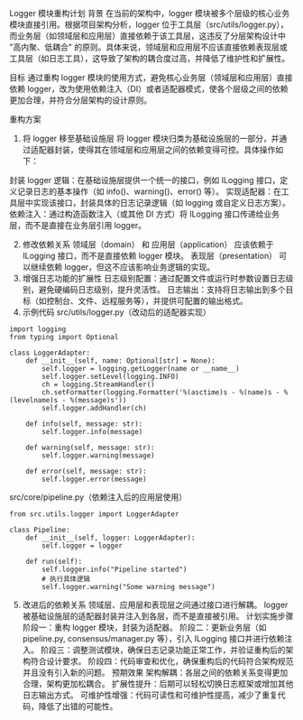 Logger 模块重构计划
背景
在当前的架构中，logger 模块被多个层级的核心业务模块直接引用。根据项目架构分析，logger 位于工具层（src/utils/logger.py），而业务层（如领域层和应用层）直接依赖于该工具层，这违反了分层架构设计中 "高内聚、低耦合" 的原则。具体来说，领域层和应用层不应该直接依赖表现层或工具层（如日志工具），这导致了架构的耦合度过高，并降低了维护性和扩展性。

目标
通过重构 logger 模块的使用方式，避免核心业务层（领域层和应用层）直接依赖 logger，改为使用依赖注入（DI）或者适配器模式，使各个层级之间的依赖更加合理，并符合分层架构的设计原则。

重构方案

1. 将 logger 移至基础设施层
   将 logger 模块归类为基础设施层的一部分，并通过适配器封装，使得其在领域层和应用层之间的依赖变得可控。具体操作如下：

封装 logger 逻辑：在基础设施层提供一个统一的接口，例如 ILogging 接口，定义记录日志的基本操作（如 info()、warning()、error() 等）。
实现适配器：在工具层中实现该接口，封装具体的日志记录逻辑（如 logging 或自定义日志方案）。
依赖注入：通过构造函数注入（或其他 DI 方式）将 ILogging 接口传递给业务层，而不是直接在业务层引用 logger。

2. 修改依赖关系
   领域层（domain） 和 应用层（application） 应该依赖于 ILogging 接口，而不是直接依赖 logger 模块。
   表现层（presentation） 可以继续依赖 logger，但这不应该影响业务逻辑的实现。
3. 增强日志功能的扩展性
   日志级别配置：通过配置文件或运行时参数设置日志级别，避免硬编码日志级别，提升灵活性。
   日志输出：支持将日志输出到多个目标（如控制台、文件、远程服务等），并提供可配置的输出格式。
4. 示例代码
   src/utils/logger.py（改动后的适配器实现）

```
import logging
from typing import Optional

class LoggerAdapter:
    def __init__(self, name: Optional[str] = None):
        self.logger = logging.getLogger(name or __name__)
        self.logger.setLevel(logging.INFO)
        ch = logging.StreamHandler()
        ch.setFormatter(logging.Formatter('%(asctime)s - %(name)s - %(levelname)s - %(message)s'))
        self.logger.addHandler(ch)

    def info(self, message: str):
        self.logger.info(message)
    
    def warning(self, message: str):
        self.logger.warning(message)
    
    def error(self, message: str):
        self.logger.error(message)
```

src/core/pipeline.py（依赖注入后的应用层使用）

```
from src.utils.logger import LoggerAdapter

class Pipeline:
    def __init__(self, logger: LoggerAdapter):
        self.logger = logger

    def run(self):
        self.logger.info("Pipeline started")
        # 执行具体逻辑
        self.logger.warning("Some warning message")
```

5. 改进后的依赖关系
   领域层、应用层和表现层之间通过接口进行解耦。
   logger 被基础设施层的适配器封装并注入到各层，而不是直接被引用。
   计划实施步骤
   阶段一：重构 logger 模块，封装为适配器。
   阶段二：更新业务层（如 pipeline.py, consensus/manager.py 等），引入 ILogging 接口并进行依赖注入。
   阶段三：调整测试模块，确保日志记录功能正常工作，并验证重构后的架构符合设计要求。
   阶段四：代码审查和优化，确保重构后的代码符合架构规范并且没有引入新的问题。
   预期效果
   架构解耦：各层之间的依赖关系变得更加合理，架构更加松耦合。
   扩展性提升：后期可以轻松切换日志框架或增加其他日志输出方式。
   可维护性增强：代码可读性和可维护性提高，减少了重复代码，降低了出错的可能性。